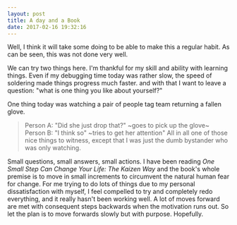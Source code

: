 ```yaml
---
layout: post
title: A day and a Book
date: 2017-02-16 19:32:16
---
```


Well, I think it will take some doing to be able to make this a regular habit. As can be seen, this was not done very well. 

We can try two things here.
I'm thankful for my skill and ability with learning things. Even if my debugging time today was rather slow, the speed of soldering made things progress much faster.
and with that I want to leave a question: "what is one thing you like about yourself?"

One thing today was watching a pair of people tag team returning a fallen glove. 
> Person A: "Did she just drop that?" ~goes to pick up the glove~
> Person B: "I think so" ~tries to get her attention"
All in all one of those nice things to witness, except that I was just the dumb bystander who was only watching.

Small questions, small answers, small actions. 
I have been reading *One Small Step Can Change Your Life: The Kaizen Way* and the book's whole premise is to move in small increments to circumvent the natural human fear for change. For me trying to do lots of things due to my personal dissatisfaction with myself, I feel compelled to try and completely redo everything, and it really hasn't been working well. A lot of moves forward are met with consequent steps backwards when the motivation runs out. So let the plan is to move forwards slowly but with purpose.
Hopefully.

